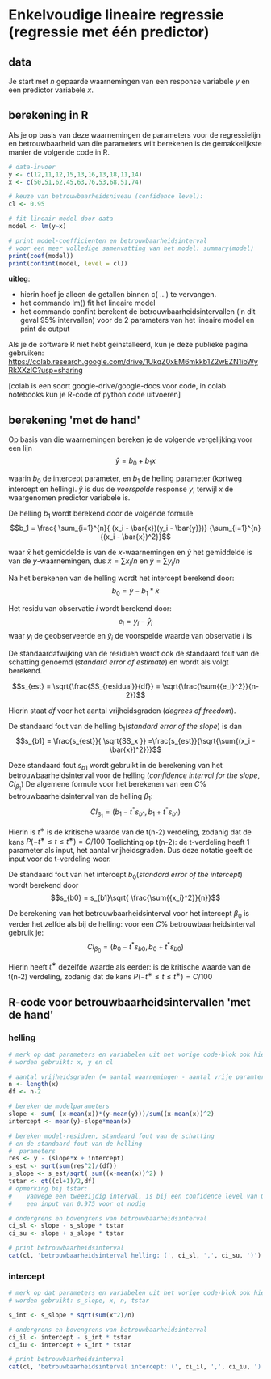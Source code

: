 # Enkelvoudige lineaire regressie (regressie met één predictor)

## data
Je start met $n$ gepaarde waarnemingen van een response variabele $y$ en een predictor variabele $x$.

## berekening in R

Als je op basis van deze waarnemingen de parameters voor de regressielijn en betrouwbaarheid van die parameters wilt berekenen is de gemakkelijkste manier de volgende code in R.

```R
# data-invoer
y <- c(12,11,12,15,13,16,13,18,11,14)
x <- c(50,51,62,45,63,76,53,68,51,74)

# keuze van betrouwbaarheidsniveau (confidence level):
cl <- 0.95

# fit lineair model door data
model <- lm(y~x)

# print model-coefficienten en betrouwbaarheidsinterval
# voor een meer volledige samenvatting van het model: summary(model)
print(coef(model))
print(confint(model, level = cl))

```
**uitleg**: 
- hierin hoef je alleen de getallen binnen  c( ...) te vervangen.
- het commando lm() fit het lineaire model
- het commando confint berekent de betrouwbaarheidsintervallen (in dit geval 95% intervallen) voor de 2 parameters van het lineaire model en print de output

Als je de software R niet hebt geinstalleerd, kun je deze publieke pagina gebruiken: https://colab.research.google.com/drive/1UkqZ0xEM6mkkb1Z2wEZN1ibWyRkXXzIC?usp=sharing

[colab is een soort google-drive/google-docs voor code, in colab notebooks kun je R-code of python code uitvoeren]

## berekening 'met de hand'
Op basis van die waarnemingen bereken je de volgende vergelijking voor een lijn
$$\hat{y} = b_0 + b_1 x$$

waarin $b_0$ de intercept parameter, en $b_1$ de helling parameter (kortweg intercept en helling). $\hat{y}$ is dus de _voorspelde_ response $y$, terwijl $x$ de waargenomen predictor variabele is. 

De helling  $b_1$ wordt berekend door de volgende formule
$$b_1 =  \frac{ \sum_{i=1}^{n}{ (x_i - \bar{x})(y_i - \bar{y}})} {\sum_{i=1}^{n}{(x_i - \bar{x})^2}}$$

waar $\bar{x}$ het gemiddelde is van de $x$-waarnemingen en $\bar{y}$ het gemiddelde is van de $y$-waarnemingen, dus  $\bar{x}= \sum x_i/n$ en $\bar{y}= \sum y_i/n$

Na het berekenen van de helling wordt het intercept berekend door:
$$b_0 = \bar{y}− b_1*\bar{x}$$

Het residu van observatie $i$ wordt berekend door:
$$e_i = y_i − \hat{y}_i$$
waar $y_i$ de geobserveerde en $\hat{y}_i$ de voorspelde waarde van observatie $i$ is

De standaardafwijking van de residuen wordt ook de standaard fout van de schatting genoemd (_standard error of estimate_) en wordt als volgt berekend.

$$s_{est} = \sqrt{\frac{SS_{residual}}{df}} = \sqrt{\frac{\sum{{e_i}^2}}{n-2}}$$

Hierin staat _df_ voor het aantal vrijheidsgraden (_degrees of freedom_).

De standaard fout van de helling $b_1$(_standard error of the slope_) is dan
$$s_{b1} = \frac{s_{est}}{ \sqrt{SS_x }} =\frac{s_{est}}{\sqrt{\sum{(x_i - \bar{x})^2}}}$$

Deze standaard fout $s_{b1}$ wordt gebruikt in de berekening van het betrouwbaarheidsinterval  voor de helling (_confidence interval for the slope_, $CI_{\beta_1}$)
De algemene formule voor het berekenen van een $C\%$ betrouwbaarheidsinterval van de helling $\beta_1$:
$$CI_{\beta_1} = (b_1 - t^* s_{b1}, b_1 + t^* s_{b1})$$

Hierin is $t^∗$ is de kritische waarde van de t(n-2) verdeling, zodanig dat de kans $P(−t^∗ ≤ t ≤ t^∗) = C/100$ 
Toelichting op t(n-2): de t-verdeling heeft 1 parameter als input, het aantal vrijheidsgraden. Dus deze notatie geeft de input voor de t-verdeling weer.

De standaard fout van het intercept $b_0$(_standard error of the intercept_) wordt berekend door 
$$s_{b0} = s_{b1}\sqrt{ \frac{\sum{{x_i}^2}}{n}}$$

De berekening van het betrouwbaarheidsinterval voor het intercept $\beta_0$ is verder het zelfde als bij de helling: voor een $C\%$ betrouwbaarheidsinterval gebruik je:
$$CI_{\beta_0} = (b_0 - t^* s_{b0}, b_0 + t^* s_{b0})$$

Hierin heeft $t^∗$ dezelfde waarde als eerder: is de kritische waarde van de t(n-2) verdeling, zodanig dat de kans $P(−t^∗ ≤ t ≤ t^∗) = C/100$ 

## R-code voor betrouwbaarheidsintervallen 'met de hand'

### helling
```R
# merk op dat parameters en variabelen uit het vorige code-blok ook hier als input 
# worden gebruikt: x, y en cl

# aantal vrijheidsgraden (= aantal waarnemingen - aantal vrije paramters in model)
n <- length(x)
df <- n-2

# bereken de modelparameters
slope <- sum( (x-mean(x))*(y-mean(y)))/sum((x-mean(x))^2)
intercept <- mean(y)-slope*mean(x)

# bereken model-residuen, standaard fout van de schatting
# en de standaard fout van de helling
#  parameters
res <- y - (slope*x + intercept)
s_est <- sqrt(sum(res^2)/(df))
s_slope <- s_est/sqrt( sum((x-mean(x))^2) )
tstar <- qt((cl+1)/2,df)  
# opmerking bij tstar:
#    vanwege een tweezijdig interval, is bij een confidence level van 0.95
#    een input van 0.975 voor qt nodig

# ondergrens en bovengrens van betrouwbaarheidsinterval
ci_sl <- slope - s_slope * tstar
ci_su <- slope + s_slope * tstar

# print betrouwbaarheidsinterval
cat(cl, 'betrouwbaarheidsinterval helling: (', ci_sl, ',', ci_su, ')')
```

### intercept
```R
# merk op dat parameters en variabelen uit het vorige code-blok ook hier als input 
# worden gebruikt: s_slope, x, n, tstar

s_int <- s_slope * sqrt(sum(x^2)/n)

# ondergrens en bovengrens van betrouwbaarheidsinterval
ci_il <- intercept - s_int * tstar
ci_iu <- intercept + s_int * tstar

# print betrouwbaarheidsinterval
cat(cl, 'betrouwbaarheidsinterval intercept: (', ci_il, ',', ci_iu, ')')
```
